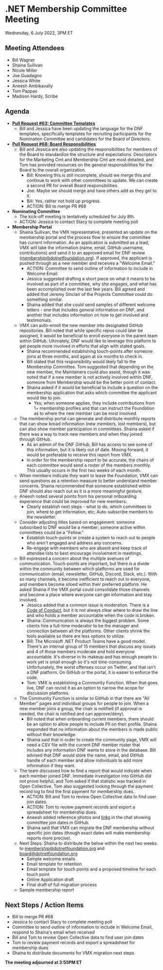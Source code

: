 # .NET Membership Committee Meeting

Wednesday, 6 July 2022, 3PM ET

## Meeting Attendees

* Bill Wagner
* Shaina Sullivan
* Nicole Miller
* Joe Guadagno
* Jessica White
* Aneesh Ambikavally
* Tom Pappas
* Madison Hardy, Scribe

## Agenda

* **[Pull Request #63: Committee Templates](https://github.com/dotnet-foundation/wg-membership/pull/63)**
  * Bill and Jessica have been updating the language for the DNF templates, specifically templates for recruiting participants for the Nomination Committee and candidates for the Board of Directors.
* **[Pull Request #68: Board Responsibilities](https://github.com/dotnet-foundation/wg-membership/pull/68)**
  * Bill and Jessica are also updating the responsibilities for members of the Board to standardize the structure and expectations. Descriptors for the Marketing Cmt and Membership Cmt are most detailed, and Tom has provided resources on the general responsibilities for the Board to the overall organization.
    * Bill: Knowing this is still incomplete, should we merge this and continue to work with other committees to update. We can create a second PR for overall Board responsibilities.
    * Joe: Maybe we should merge and have others add as they get to it.
    * Bill: Yes, rather not hold up progress.
    * ACTION: Bill to merge PR #68
* **Nominating Committee**
  * The kick-off meeting is tentatively scheduled for July 8th.
  * ACTION: Jessica to contact Stacy to complete meeting poll
* **Membership Portal**
  * Shaina Sullivan, the VMX representative, presented an update on the membership portal and the process flow to ensure the committee has current information. As an application is submitted as a lead, VMX will take the information (name, email, GitHub username, contributions) and send it to an approved email for DNF review (membership@dotnetfoundation.org). If approved, the applicant is pushed through as a new member and receives a "Welcome Email."
    * ACTION: Committee to send outline of information to include in Welcome Email.
    * Jessica suggested drafting a short piece on what it means to be involved as part of a committee, why she engages, and what has been accomplished over the last few years. Bill agreed and added that Jeremy Sinclair of the Projects Committee could do something similar.
    * Shaina added that she could send samples of different welcome letters - one that includes general information on DNF, and another that includes information on how to get involved and testimonials.
  * VMX can auto-enroll the new member into designated GitHub repositories. Bill noted that while specific repos could later be assigned, it would be beneficial to enroll everyone in the parent team within GitHub. Ultimately, DNF would like to leverage this platform to get people more involved in efforts that align with stated goals.
    * Shaina recommended establishing touch-points after someone joins at three months, and again at six months to check in.
    * Bill stated that this responsibility would likely fall to the Membership Committee. Tom suggested that depending on the new member, the Maintainers could also assist, though it was noted that if a new member is not actively involved within DNF, someone from Membership would be the better point of contact.
    * Shaina asked if it would be beneficial to include a question on the membership application that asks which committee the applicant would like to join.
      * Yes; when someone applies, they include contributions from 1+ membership profiles and that can instruct the Foundation as to where the new member can be most involved.
  * The membership portal can generate and distribute monthly reports that can show broad information (new members, lost members), but can also show member participation in committees. Shaina asked if there was a way to track new members and when they joined through GitHub.
    * As an admin of the DNF GitHub, Bill has access to see some of this information, but it is likely out of date. Moving forward, it would be preferable to receive this report from VMX.
    * In order for the membership report to be accurate, the chairs of each committee would send a roster of the members monthly. This usually occurs in the first two weeks of each month.
  * When members indicate they want to leave the Foundation, VMX can send questions as a retention measure to better understand member concerns. Shaina recommended that someone established within DNF should also reach out as it is a more meaningful gesture.
  * Aneesh noted several points from his personal onboarding experience that could be improved for new members:
    * Clearly establish next steps - what to do, which committees to join, where to get information, etc; Auto-subscribe members to the newsletter.
  * Consider adjusting titles based on engagement: someone subscribed to DNF would be a member; someone active within committees could be a "Fellow."
    * Establish touch-points or create a system to reach out to people who aren't engaged and address any concerns.
    * Re-engage with members who are absent and keep track of attendee lists to best encourage involvement in meetings.
  * Bill expressed a concern about the multiple avenues of communication. Touch-points are important, but there is a divide within the community between which platforms are used for communication (email, newsletter, GitHub, Discord, Slack, etc.). With so many channels, it become inefficient to reach out to everyone, and members become siloed within their preferred platform. He asked Shaina if the VMX portal could consolidate those channels and become a place where everyone can get information and stay involved.
    * Jessica added that a common issue is moderation. There is a [Code of Conduct](https://dotnetfoundation.org/about/code-of-conduct), but it is not always clear where to draw the line and who holds a member accountable when the code is broken.
    * Shaina: Communication is always the biggest problem. Some clients hire a full-time moderator to be the manager and connection between all the platforms. Other clients shrink the tools available so there are less options to utilize.
    * Bill: The Microsoft .NET Product Teams have a good model. There's an internal group of 15 members that discuss any issues and 4 of those members moderate and hold everyone accountable. It's diverse in its makeup and has enough people to work yet is small enough so it's not time-consuming. Unfortunately, the worst offenses occur on Twitter, and that isn't a DNF platform. On GitHub or the portal, it is easier to enforce the code.
    * Tom: VMX is establishing a Community Function. When that goes live, DNF can revisit it as an option to narrow the scope for discussion platforms.
  * The Community Function is similar to GitHub in that there are "All Member" pages and individual groups for people to join. When a new member joins a group, the chair is notified (if approval is needed, the chair is notified and can approve/deny).
    * Bill noted that when onboarding current members, there should be an option to allow people to include PII on their profile. Shaina responded that no information about the members is made public without their knowledge.
    * Shaina said that in order to create the community page, VMX will need a CSV file with the current DNF member roster that includes any information DNF wants to store in the database. Bill advised that DNF would store the name, email, and GitHub handle of each member and allow individuals to add more information if they want.
  * The team discussed how to find a report that would indicate when each member joined DNF. Immediate investigation into GitHub did not prove helpful, and Tom asked if that statistic was tracked in Open Collective. Tom also suggested looking through the payment record log to find the first payment for membership dues.
    * ACTION: Bill and Tom to review Open Collective data to find user join dates.
    * ACTION: Tom to review payment records and export a spreadsheet for membership dues.
    * Aneesh added reference photos and [links](https://api.github.com/users/<USERNAME>/repos) in the chat showing committee join dates in GitHub.
    * Shaina said that VMX can migrate the DNF membership without specific join dates (though exact dates will make membership reports more precise). 
  * Next Steps: Shaina to distribute the below within the next two weeks to membership@dotnetfoundation.org and board@dotnetfoundation.org
    * Sample welcome emails
    * Email template for retention
    * Email template for touch points and a proposed timeline for each touch point
    * Online Application draft
    * Final draft of full migration process
  * Sample membership report

## Next Steps / Action Items

* Bill to merge PR #68
* Jessica to contact Stacy to complete meeting poll
* Committee to send outline of information to include in Welcome Email, respond to Shaina's email when received
* Bill and Tom to review Open Collective data to find user join dates
* Tom to review payment records and export a spreadsheet for membership dues
* Shaina to distribute documents for VMX migration next steps

**The meeting adjourned at 3:55PM ET**
